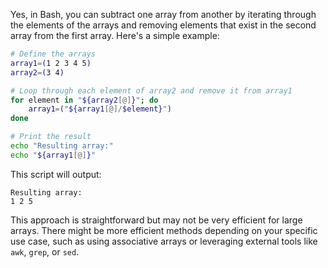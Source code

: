 Yes, in Bash, you can subtract one array from another by iterating through the elements of the arrays and removing elements that exist in the second array from the first array. Here's a simple example:

```bash
# Define the arrays
array1=(1 2 3 4 5)
array2=(3 4)

# Loop through each element of array2 and remove it from array1
for element in "${array2[@]}"; do
    array1=("${array1[@]/$element}")
done

# Print the result
echo "Resulting array:"
echo "${array1[@]}"
```

This script will output:

```
Resulting array:
1 2 5
```

This approach is straightforward but may not be very efficient for large arrays. There might be more efficient methods depending on your specific use case, such as using associative arrays or leveraging external tools like `awk`, `grep`, or `sed`.